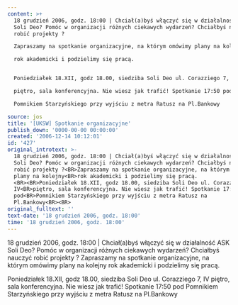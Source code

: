 ```yaml
---
content: >+
  18 grudzień 2006, godz. 18:00 | Chciał(a)byś włączyć się w działalność ASK
  Soli Deo? Pomóc w organizacji różnych ciekawych wydarzeń? Chciałbyś nauczyć
  robić projekty ?

  Zapraszamy na spotkanie organizacyjne, na którym omówimy plany na kolejny

  rok akademicki i podzielimy się pracą. 


  Poniedziałek 18.XII, godz 18.00, siedziba Soli Deo ul. Corazziego 7, IV

  piętro, sala konferencyjna. Nie wiesz jak trafić! Spotkanie 17:50 pod

  Pomnikiem Starzyńskiego przy wyjściu z metra Ratusz na Pl.Bankowy

source: jos
title: '[UKSW] Spotkanie organizacyjne'
publish_down: '0000-00-00 00:00:00'
created: '2006-12-14 10:12:01'
id: '427'
original_introtext: >-
  18 grudzień 2006, godz. 18:00 | Chciał(a)byś włączyć się w działalność ASK
  Soli Deo? Pomóc w organizacji różnych ciekawych wydarzeń? Chciałbyś nauczyć
  robić projekty ?<BR>Zapraszamy na spotkanie organizacyjne, na którym omówimy
  plany na kolejny<BR>rok akademicki i podzielimy się pracą.
  <BR><BR>Poniedziałek 18.XII, godz 18.00, siedziba Soli Deo ul. Corazziego 7,
  IV<BR>piętro, sala konferencyjna. Nie wiesz jak trafić! Spotkanie 17:50
  pod<BR>Pomnikiem Starzyńskiego przy wyjściu z metra Ratusz na
  Pl.Bankowy<BR><BR>
original_fulltext: ''
text-date: '18 grudzień 2006, godz. 18:00'
time: '18 grudzień 2006, godz. 18:00'
---
```

18 grudzień 2006, godz. 18:00 | Chciał(a)byś włączyć się w działalność ASK Soli Deo? Pomóc w organizacji różnych ciekawych wydarzeń? Chciałbyś nauczyć robić projekty ?
Zapraszamy na spotkanie organizacyjne, na którym omówimy plany na kolejny
rok akademicki i podzielimy się pracą. 

Poniedziałek 18.XII, godz 18.00, siedziba Soli Deo ul. Corazziego 7, IV
piętro, sala konferencyjna. Nie wiesz jak trafić! Spotkanie 17:50 pod
Pomnikiem Starzyńskiego przy wyjściu z metra Ratusz na Pl.Bankowy



<!--{{json:{"created_date":"2006-12-14 10:12:01","publish_down":"0000-00-00 00:00:00","id":"427"}}}-->